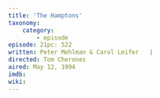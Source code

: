 ```yaml
---
title: 'The Hamptons'
taxonomy:
    category:
        - episode
episode: 21pc: 522         
written: Peter Mehlman & Carol Leifer   |
directed: Tom Cherones
aired: May 12, 1994
imdb: 
wiki: 
---
```

